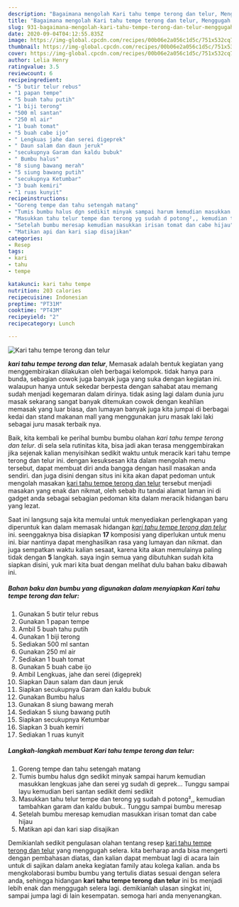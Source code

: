 ```yaml
---
description: "Bagaimana mengolah Kari tahu tempe terong dan telur, Menggugah Selera"
title: "Bagaimana mengolah Kari tahu tempe terong dan telur, Menggugah Selera"
slug: 931-bagaimana-mengolah-kari-tahu-tempe-terong-dan-telur-menggugah-selera
date: 2020-09-04T04:12:55.835Z
image: https://img-global.cpcdn.com/recipes/00b06e2a056c1d5c/751x532cq70/kari-tahu-tempe-terong-dan-telur-foto-resep-utama.jpg
thumbnail: https://img-global.cpcdn.com/recipes/00b06e2a056c1d5c/751x532cq70/kari-tahu-tempe-terong-dan-telur-foto-resep-utama.jpg
cover: https://img-global.cpcdn.com/recipes/00b06e2a056c1d5c/751x532cq70/kari-tahu-tempe-terong-dan-telur-foto-resep-utama.jpg
author: Lelia Henry
ratingvalue: 3.5
reviewcount: 6
recipeingredient:
- "5 butir telur rebus"
- "1 papan tempe"
- "5 buah tahu putih"
- "1 biji terong"
- "500 ml santan"
- "250 ml air"
- "1 buah tomat"
- "5 buah cabe ijo"
- " Lengkuas jahe dan serei digeprek"
- " Daun salam dan daun jeruk"
- "secukupnya Garam dan kaldu bubuk"
- " Bumbu halus"
- "8 siung bawang merah"
- "5 siung bawang putih"
- "secukupnya Ketumbar"
- "3 buah kemiri"
- "1 ruas kunyit"
recipeinstructions:
- "Goreng tempe dan tahu setengah matang"
- "Tumis bumbu halus dgn sedikit minyak sampai harum kemudian masukkan lengkuas jahe dan serei yg sudah di geprek... Tunggu sampai layu kemudian beri santan sedikit demi sedikit"
- "Masukkan tahu telur tempe dan terong yg sudah d potong²,, kemudian tambahkan garam dan kaldu bubuk.. Tunggu sampai bumbu meresap"
- "Setelah bumbu meresap kemudian masukkan irisan tomat dan cabe hijau"
- "Matikan api dan kari siap disajikan"
categories:
- Resep
tags:
- kari
- tahu
- tempe

katakunci: kari tahu tempe 
nutrition: 203 calories
recipecuisine: Indonesian
preptime: "PT31M"
cooktime: "PT43M"
recipeyield: "2"
recipecategory: Lunch

---
```



![Kari tahu tempe terong dan telur](https://img-global.cpcdn.com/recipes/00b06e2a056c1d5c/751x532cq70/kari-tahu-tempe-terong-dan-telur-foto-resep-utama.jpg)

<b><i>kari tahu tempe terong dan telur</i></b>, Memasak adalah bentuk kegiatan yang menggembirakan dilakukan oleh berbagai kelompok. tidak hanya para bunda, sebagian cowok juga banyak juga yang suka dengan kegiatan ini. walaupun hanya untuk sekedar berpesta dengan sahabat atau memang sudah menjadi kegemaran dalam dirinya. tidak asing lagi dalam dunia juru masak sekarang sangat banyak ditemukan cowok dengan keahlian memasak yang luar biasa, dan lumayan banyak juga kita jumpai di berbagai kedai dan stand makanan mall yang menggunakan juru masak laki laki sebagai juru masak terbaik nya.



Baik, kita kembali ke perihal bumbu bumbu olahan <i>kari tahu tempe terong dan telur</i>. di sela sela rutinitas kita, bisa jadi akan terasa menggembirakan jika sejenak kalian menyisihkan sedikit waktu untuk meracik kari tahu tempe terong dan telur ini. dengan kesuksesan kita dalam mengolah menu tersebut, dapat membuat diri anda bangga dengan hasil masakan anda sendiri. dan juga disini dengan situs ini kita akan dapat pedoman untuk mengolah masakan <u>kari tahu tempe terong dan telur</u> tersebut menjadi masakan yang enak dan nikmat, oleh sebab itu tandai alamat laman ini di gadget anda sebagai sebagian pedoman kita dalam meracik hidangan baru yang lezat.


Saat ini langsung saja kita memulai untuk menyediakan perlengkapan yang diperuntuk kan dalam memasak hidangan <u><i>kari tahu tempe terong dan telur</i></u> ini. seenggaknya bisa disiapkan <b>17</b> komposisi yang diperlukan untuk menu ini. biar nantinya dapat menghasilkan rasa yang lumayan dan nikmat. dan juga sempatkan waktu kalian sesaat, karena kita akan memulainya paling tidak dengan <b>5</b> langkah. saya ingin semua yang dibutuhkan sudah kita siapkan disini, yuk mari kita buat dengan melihat dulu bahan baku dibawah ini.

<!--inarticleads1-->

##### Bahan baku dan bumbu yang digunakan dalam menyiapkan Kari tahu tempe terong dan telur:

1. Gunakan 5 butir telur rebus
1. Gunakan 1 papan tempe
1. Ambil 5 buah tahu putih
1. Gunakan 1 biji terong
1. Sediakan 500 ml santan
1. Gunakan 250 ml air
1. Sediakan 1 buah tomat
1. Gunakan 5 buah cabe ijo
1. Ambil  Lengkuas, jahe dan serei (digeprek)
1. Siapkan  Daun salam dan daun jeruk
1. Siapkan secukupnya Garam dan kaldu bubuk
1. Gunakan  Bumbu halus
1. Gunakan 8 siung bawang merah
1. Sediakan 5 siung bawang putih
1. Siapkan secukupnya Ketumbar
1. Siapkan 3 buah kemiri
1. Sediakan 1 ruas kunyit




<!--inarticleads2-->

##### Langkah-langkah membuat Kari tahu tempe terong dan telur:

1. Goreng tempe dan tahu setengah matang
1. Tumis bumbu halus dgn sedikit minyak sampai harum kemudian masukkan lengkuas jahe dan serei yg sudah di geprek... Tunggu sampai layu kemudian beri santan sedikit demi sedikit
1. Masukkan tahu telur tempe dan terong yg sudah d potong²,, kemudian tambahkan garam dan kaldu bubuk.. Tunggu sampai bumbu meresap
1. Setelah bumbu meresap kemudian masukkan irisan tomat dan cabe hijau
1. Matikan api dan kari siap disajikan




Demikianlah sedikit pengulasan olahan tentang resep <u>kari tahu tempe terong dan telur</u> yang menggugah selera. kita berharap anda bisa mengerti dengan pembahasan diatas, dan kalian dapat membuat lagi di acara lain untuk di sajikan dalam aneka kegiatan family atau kolega kalian. anda bs mengkolaborasi bumbu bumbu yang tertulis diatas sesuai dengan selera anda, sehingga hidangan <b>kari tahu tempe terong dan telur</b> ini bs menjadi lebih enak dan menggugah selera lagi. demikianlah ulasan singkat ini, sampai jumpa lagi di lain kesempatan. semoga hari anda menyenangkan.
